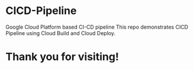# CICD-Pipeline
Google Cloud Platform based CI-CD pipeline
This repo demonstrates CICD Pipeline using Cloud Build and Cloud Deploy.

# Thank you for visiting!
